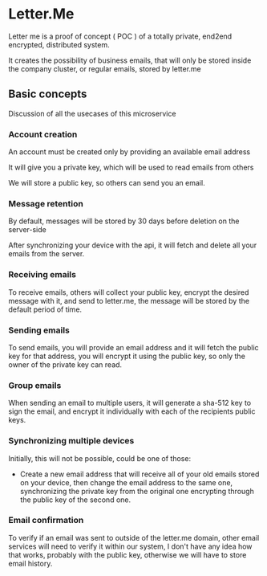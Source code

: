 # Letter.Me
Letter me is a proof of concept ( POC ) of a totally private, end2end encrypted, distributed system.

It creates the possibility of business emails, that will only be stored inside the company cluster, or regular emails, stored by letter.me

## Basic concepts
Discussion of all the usecases of this microservice

### Account creation
An account must be created only by providing an available email address

It will give you a private key, which will be used to read emails from others

We will store a public key, so others can send you an email.

### Message retention
By default, messages will be stored by 30 days before deletion on the server-side

After synchronizing your device with the api, it will fetch and delete all your emails from the server.

### Receiving emails
To receive emails, others will collect your public key, encrypt the desired message with it, and send to letter.me, the message will be stored by the default period of time.

### Sending emails
To send emails, you will provide an email address and it will fetch the public key for that address, you will encrypt it using the public key, so only the owner of the private key can read.


### Group emails
When sending an email to multiple users, it will generate a sha-512 key to sign the email, and encrypt it individually with each of the recipients public keys.


### Synchronizing multiple devices
Initially, this will not be possible, could be one of those:
- Create a new email address that will receive all of your old emails stored on your device, then change the email address to the same one, synchronizing the private key from the original one encrypting through the public key of the second one.

### Email confirmation
To verify if an email was sent to outside of the letter.me domain, other email services will need to verify it within our system, I don't have any idea how that works, probably with the public key, otherwise we will have to store email history.